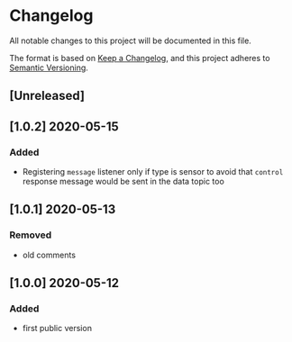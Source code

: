 # Changelog
All notable changes to this project will be documented in this file.


The format is based on [Keep a Changelog](https://keepachangelog.com/en/1.0.0/),
and this project adheres to [Semantic Versioning](https://semver.org/spec/v2.0.0.html).

## [Unreleased]

## [1.0.2] 2020-05-15
### Added
- Registering `message` listener only if type is sensor to avoid that `control` response message would be sent in the data topic too

## [1.0.1] 2020-05-13
### Removed
- old comments

## [1.0.0] 2020-05-12
### Added
- first public version
